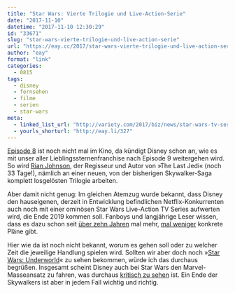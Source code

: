 ```yaml
---
title: "Star Wars: Vierte Trilogie und Live-Action-Serie"
date: "2017-11-10"
datetime: "2017-11-10 12:30:29"
id: "33671"
slug: "star-wars-vierte-trilogie-und-live-action-serie"
url: "https://eay.cc/2017/star-wars-vierte-trilogie-und-live-action-serie/"
author: "eay"
format: "link"
categories:
  - 0815
tags:
  - disney
  - fernsehen
  - filme
  - serien
  - star-wars
meta:
  - linked_list_url: "http://variety.com/2017/biz/news/star-wars-tv-series-disney-streaming-service-1202611408/"
  - yourls_shorturl: "http://eay.li/327"
---
```


[Episode 8](https://eay.cc/tag/episode-8/) ist noch nicht mal im Kino, da kündigt Disney schon an, wie es mit unser aller Lieblingssternenfranchise nach Episode 9 weitergehen wird. So wird [Rian Johnson](https://en.wikipedia.org/wiki/Rian_Johnson), der Regisseur und Autor von »The Last Jedi« (noch 33 Tage!), nämlich an einer neuen, von der bisherigen Skywalker-Saga komplett losgelösten Trilogie arbeiten.

Aber damit nicht genug: Im gleichen Atemzug wurde bekannt, dass Disney den hauseigenen, derzeit in Entwicklung befindlichen Netflix-Konkurrenten auch noch mit einer ominösen Star Wars Live-Action TV Series aufwerten wird, die Ende 2019 kommen soll. Fanboys und langjährige Leser wissen, dass es dazu schon seit [über zehn Jahren](https://eay.cc/2007/clash-of-the-fanboys/) mal mehr, [mal weniger](https://eay.cc/2014/star-wars-live-action-tv-series-eingestellt/) konkrete Pläne gibt.

Hier wie da ist noch nicht bekannt, worum es gehen soll oder zu welcher Zeit die jeweilige Handlung spielen wird. Sollten wir aber doch noch »[Star Wars: Underworld](https://eay.cc/2012/neues-zur-star-wars-live-action-tv-series/)« zu sehen bekommen, würde ich das durchaus begrüßen. Insgesamt scheint Disney auch bei Star Wars den Marvel-Masseansatz zu fahren, was durchaus [kritisch zu sehen](https://www.facebook.com/owleysamter/posts/1438528152935259) ist. Ein Ende der Skywalkers ist aber in jedem Fall wichtig und richtig.
